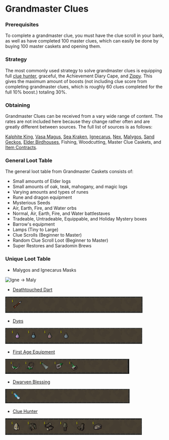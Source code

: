 # Grandmaster Clues

### Prerequisites 

To complete a grandmaster clue, you must have the clue scroll in your bank, as well as have completed 100 master clues, which can easily be done by buying 100 master caskets and opening them.

### Strategy

The most commonly used strategy to solve grandmaster clues is equipping full [clue hunter](https://bso-wiki.oldschool.gg/custom-items/equippables#clue-hunter-outfit), graceful, the Achievement Diary Cape, and [Zippy](https://bso-wiki.oldschool.gg/custom-items/pets#resource-gathering-and-loot-effecting-pets). This gives the maximum amount of boosts (not including clue score from completing grandmaster clues, which is roughly 60 clues completed for the full 10% boost.) totaling 30%.

### Obtaining

Grandmaster Clues can be received from a vary wide range of content. The rates are not included here because they change rather often and are greatly different between sources. The full list of sources is as follows:

[Kalphite King](https://bso-wiki.oldschool.gg/bosses/kalphite-king), [Vasa Magus](https://bso-wiki.oldschool.gg/bosses/vasa-magus?q=Vasa), [Sea Kraken](https://bso-wiki.oldschool.gg/bosses/sea-kraken), [Ignecarus](https://bso-wiki.oldschool.gg/bosses/ignecarus), [Nex](https://bso-wiki.oldschool.gg/bosses/nex), [Malygos](https://bso-wiki.oldschool.gg/bosses/malygos), [Sand Geckos](https://bso-wiki.oldschool.gg/custom-items/misc), [Elder Birdhouses](https://bso-wiki.oldschool.gg/custom-items/misc), Fishing, Woodcutting, Master Clue Caskets, and [Item Contracts](https://bso-wiki.oldschool.gg/custom-items/item-contracts).

### General Loot Table

The general loot table from Grandmaster Caskets consists of:

* Small amounts of Elder logs
* Small amounts of oak, teak, mahogany, and magic logs
* Varying amounts and types of runes
* Rune and dragon equipment
* Mysterious Seeds
* Air, Earth, Fire, and Water orbs
* Normal, Air, Earth, Fire, and Water battlestaves
* Tradeable, Untradeable, Equippable, and Holiday Mystery boxes
* Barrow's equipment
* Lamps (Tiny to Large)
* Clue Scrolls (Beginner to Master)
* Random Clue Scroll Loot (Beginner to Master)
* Super Restores and Saradomin Brews

### Unique Loot Table

* Malygos and Ignecarus Masks

![Igne -> Maly](../.gitbook/assets/image\_2021-10-16\_012247.png)

* [Deathtouched Dart](https://bso-wiki.oldschool.gg/custom-items/misc)

![](<../.gitbook/assets/dt dart.png>)

* [Dyes](https://bso-wiki.oldschool.gg/custom-items/dyes?q=dyes)

![Shadow -> Ice -> Blood -> Third Age (drops in pairs of two)](../.gitbook/assets/dyes.png)

* [First Age Equipment](https://bso-wiki.oldschool.gg/custom-items/equippables)

![Tiara -> Amulet -> Cape -> Bracelet -> Ring](<../.gitbook/assets/first age.png>)

* [Dwarven Blessing](https://bso-wiki.oldschool.gg/custom-items/equippables#dwarven-equipment)

![](../.gitbook/assets/db.png)

* [Clue Hunter](https://bso-wiki.oldschool.gg/custom-items/equippables#clue-hunter-outfit)

![Helm of Raedwald -> CH Garb -> CH Gloves -> CH Trouser -> CH Boots -> CH Cloak](../.gitbook/assets/ch.png)
